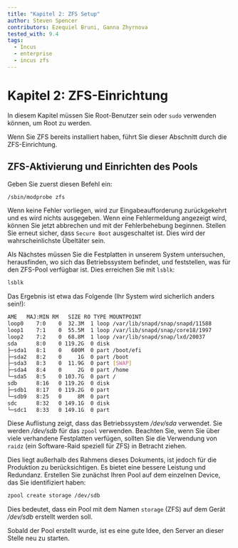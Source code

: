 ```yaml
---
title: "Kapitel 2: ZFS Setup"
author: Steven Spencer
contributors: Ezequiel Bruni, Ganna Zhyrnova
tested_with: 9.4
tags:
  - Incus
  - enterprise
  - incus zfs
---
```


# Kapitel 2: ZFS-Einrichtung

In diesem Kapitel müssen Sie Root-Benutzer sein oder `sudo` verwenden können, um Root zu werden.

Wenn Sie ZFS bereits installiert haben, führt Sie dieser Abschnitt durch die ZFS-Einrichtung.

## ZFS-Aktivierung und Einrichten des Pools

Geben Sie zuerst diesen Befehl ein:

```bash
/sbin/modprobe zfs
```

Wenn keine Fehler vorliegen, wird zur Eingabeaufforderung zurückgekehrt und es wird nichts ausgegeben. Wenn eine Fehlermeldung angezeigt wird, können Sie jetzt abbrechen und mit der Fehlerbehebung beginnen. Stellen Sie erneut sicher, dass `Secure Boot` ausgeschaltet ist. Dies wird der wahrscheinlichste Übeltäter sein.

Als Nächstes müssen Sie die Festplatten in unserem System untersuchen, herausfinden, wo sich das Betriebssystem befindet, und feststellen, was für den ZFS-Pool verfügbar ist. Dies erreichen Sie mit `lsblk`:

```bash
lsblk
```

Das Ergebnis ist etwa das Folgende (Ihr System wird sicherlich anders sein!):

```bash
AME   MAJ:MIN RM   SIZE RO TYPE MOUNTPOINT
loop0    7:0    0  32.3M  1 loop /var/lib/snapd/snap/snapd/11588
loop1    7:1    0  55.5M  1 loop /var/lib/snapd/snap/core18/1997
loop2    7:2    0  68.8M  1 loop /var/lib/snapd/snap/lxd/20037
sda      8:0    0 119.2G  0 disk
├─sda1   8:1    0   600M  0 part /boot/efi
├─sda2   8:2    0     1G  0 part /boot
├─sda3   8:3    0  11.9G  0 part [SWAP]
├─sda4   8:4    0     2G  0 part /home
└─sda5   8:5    0 103.7G  0 part /
sdb      8:16   0 119.2G  0 disk
├─sdb1   8:17   0 119.2G  0 part
└─sdb9   8:25   0     8M  0 part
sdc      8:32   0 149.1G  0 disk
└─sdc1   8:33   0 149.1G  0 part
```

Diese Auflistung zeigt, dass das Betriebssystem _/dev/sda_ verwendet. Sie werden _/dev/sdb_ für das `zpool` verwenden. Beachten Sie, wenn Sie über viele verhandene Festplatten verfügen, sollten Sie die Verwendung von `raidz` (ein Software-Raid speziell für ZFS) in Betracht ziehen.

Dies liegt außerhalb des Rahmens dieses Dokuments, ist jedoch für die Produktion zu berücksichtigen. Es bietet eine bessere Leistung und Redundanz. Erstellen Sie zunächst Ihren Pool auf dem einzelnen Device, das Sie identifiziert haben:

```bash
zpool create storage /dev/sdb
```

Dies bedeutet, dass ein Pool mit dem Namen `storage` (ZFS) auf dem Gerät _/dev/sdb_ erstellt werden soll.

Sobald der Pool erstellt wurde, ist es eine gute Idee, den Server an dieser Stelle neu zu starten.
